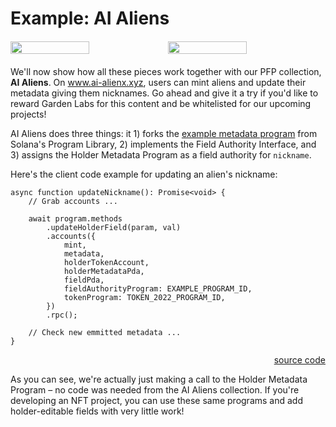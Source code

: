 # Example: AI Aliens

<div style="margin-top: 20px; margin-bottom: 20px;">
    <div style="display: flex;">
        <img src="/13.png" width="50%" />
        <img src="/76.png" width="50%" />
    </div>
</div>

We'll now show how all these pieces work together with our PFP collection, **AI Aliens**. On <a href="https://www.ai-aliens.xyz/" target="blank">www.ai-alienx.xyz</a>, users can mint aliens and update their metadata giving them nicknames. Go ahead and give it a try if you'd like to reward Garden Labs for this content and be whitelisted for our upcoming projects!

AI Aliens does three things: it 1) forks the <a href="https://github.com/solana-labs/solana-program-library/tree/master/token-metadata/example" target="blank">example metadata program</a> from Solana's Program Library, 2) implements the Field Authority Interface, and 3) assigns the Holder Metadata Program as a field authority for `nickname`.

Here's the client code example for updating an alien's nickname:

```
async function updateNickname(): Promise<void> {
    // Grab accounts ...

    await program.methods
        .updateHolderField(param, val)
        .accounts({
            mint,
            metadata,
            holderTokenAccount,
            holderMetadataPda,
            fieldPda,
            fieldAuthorityProgram: EXAMPLE_PROGRAM_ID,
            tokenProgram: TOKEN_2022_PROGRAM_ID,
        })
        .rpc();

    // Check new emmitted metadata ...
}
```

<div style="text-align: right">
    <a href="https://github.com/garden-labs/holder-metadata/blob/main/tests/ai-aliens.ts" target="blank">source code</a>
</div>

As you can see, we're actually just making a call to the Holder Metadata Program – no code was needed from the AI Aliens collection. If you're developing an NFT project, you can use these same programs and add holder-editable fields with very little work!

